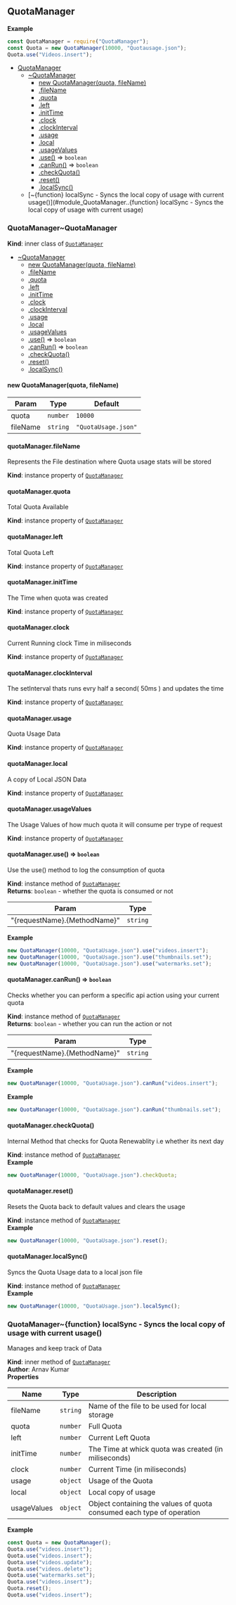 <a name="module_QuotaManager"></a>

## QuotaManager
**Example**  
```js
const QuotaManager = require("QuotaManager");const Quota = new QuotaManager(10000, "Quotausage.json");Quota.use("Videos.insert");
```

* [QuotaManager](#module_QuotaManager)
    * [~QuotaManager](#module_QuotaManager..QuotaManager)
        * [new QuotaManager(quota, fileName)](#new_module_QuotaManager..QuotaManager_new)
        * [.fileName](#module_QuotaManager..QuotaManager+fileName)
        * [.quota](#module_QuotaManager..QuotaManager+quota)
        * [.left](#module_QuotaManager..QuotaManager+left)
        * [.initTime](#module_QuotaManager..QuotaManager+initTime)
        * [.clock](#module_QuotaManager..QuotaManager+clock)
        * [.clockInterval](#module_QuotaManager..QuotaManager+clockInterval)
        * [.usage](#module_QuotaManager..QuotaManager+usage)
        * [.local](#module_QuotaManager..QuotaManager+local)
        * [.usageValues](#module_QuotaManager..QuotaManager+usageValues)
        * [.use()](#module_QuotaManager..QuotaManager+use) ⇒ <code>boolean</code>
        * [.canRun()](#module_QuotaManager..QuotaManager+canRun) ⇒ <code>boolean</code>
        * [.checkQuota()](#module_QuotaManager..QuotaManager+checkQuota)
        * [.reset()](#module_QuotaManager..QuotaManager+reset)
        * [.localSync()](#module_QuotaManager..QuotaManager+localSync)
    * [~{function} localSync - Syncs the local copy of usage with current usage()](#module_QuotaManager..{function} localSync - Syncs the local copy of usage with current usage)

<a name="module_QuotaManager..QuotaManager"></a>

### QuotaManager~QuotaManager
**Kind**: inner class of [<code>QuotaManager</code>](#module_QuotaManager)  

* [~QuotaManager](#module_QuotaManager..QuotaManager)
    * [new QuotaManager(quota, fileName)](#new_module_QuotaManager..QuotaManager_new)
    * [.fileName](#module_QuotaManager..QuotaManager+fileName)
    * [.quota](#module_QuotaManager..QuotaManager+quota)
    * [.left](#module_QuotaManager..QuotaManager+left)
    * [.initTime](#module_QuotaManager..QuotaManager+initTime)
    * [.clock](#module_QuotaManager..QuotaManager+clock)
    * [.clockInterval](#module_QuotaManager..QuotaManager+clockInterval)
    * [.usage](#module_QuotaManager..QuotaManager+usage)
    * [.local](#module_QuotaManager..QuotaManager+local)
    * [.usageValues](#module_QuotaManager..QuotaManager+usageValues)
    * [.use()](#module_QuotaManager..QuotaManager+use) ⇒ <code>boolean</code>
    * [.canRun()](#module_QuotaManager..QuotaManager+canRun) ⇒ <code>boolean</code>
    * [.checkQuota()](#module_QuotaManager..QuotaManager+checkQuota)
    * [.reset()](#module_QuotaManager..QuotaManager+reset)
    * [.localSync()](#module_QuotaManager..QuotaManager+localSync)

<a name="new_module_QuotaManager..QuotaManager_new"></a>

#### new QuotaManager(quota, fileName)

| Param | Type | Default |
| --- | --- | --- |
| quota | <code>number</code> | <code>10000</code> | 
| fileName | <code>string</code> | <code>&quot;QuotaUsage.json&quot;</code> | 

<a name="module_QuotaManager..QuotaManager+fileName"></a>

#### quotaManager.fileName
Represents the File destination where Quota usage stats will be stored

**Kind**: instance property of [<code>QuotaManager</code>](#module_QuotaManager..QuotaManager)  
<a name="module_QuotaManager..QuotaManager+quota"></a>

#### quotaManager.quota
Total Quota Available

**Kind**: instance property of [<code>QuotaManager</code>](#module_QuotaManager..QuotaManager)  
<a name="module_QuotaManager..QuotaManager+left"></a>

#### quotaManager.left
Total Quota Left

**Kind**: instance property of [<code>QuotaManager</code>](#module_QuotaManager..QuotaManager)  
<a name="module_QuotaManager..QuotaManager+initTime"></a>

#### quotaManager.initTime
The Time when quota was created

**Kind**: instance property of [<code>QuotaManager</code>](#module_QuotaManager..QuotaManager)  
<a name="module_QuotaManager..QuotaManager+clock"></a>

#### quotaManager.clock
Current Running clock Time in miliseconds

**Kind**: instance property of [<code>QuotaManager</code>](#module_QuotaManager..QuotaManager)  
<a name="module_QuotaManager..QuotaManager+clockInterval"></a>

#### quotaManager.clockInterval
The setInterval thats runs evry half a second( 50ms ) and updates the time

**Kind**: instance property of [<code>QuotaManager</code>](#module_QuotaManager..QuotaManager)  
<a name="module_QuotaManager..QuotaManager+usage"></a>

#### quotaManager.usage
Quota Usage Data

**Kind**: instance property of [<code>QuotaManager</code>](#module_QuotaManager..QuotaManager)  
<a name="module_QuotaManager..QuotaManager+local"></a>

#### quotaManager.local
A copy of Local JSON Data

**Kind**: instance property of [<code>QuotaManager</code>](#module_QuotaManager..QuotaManager)  
<a name="module_QuotaManager..QuotaManager+usageValues"></a>

#### quotaManager.usageValues
The Usage Values of how much quota it will consume per trype of request

**Kind**: instance property of [<code>QuotaManager</code>](#module_QuotaManager..QuotaManager)  
<a name="module_QuotaManager..QuotaManager+use"></a>

#### quotaManager.use() ⇒ <code>boolean</code>
Use the use() method to log the consumption of quota

**Kind**: instance method of [<code>QuotaManager</code>](#module_QuotaManager..QuotaManager)  
**Returns**: <code>boolean</code> - whether the quota is consumed or not  

| Param | Type |
| --- | --- |
| "{requestName}.{MethodName}" | <code>string</code> | 

**Example**  
```js
new QuotaManager(10000, "QuotaUsage.json").use("videos.insert");new QuotaManager(10000, "QuotaUsage.json").use("thumbnails.set");new QuotaManager(10000, "QuotaUsage.json").use("watermarks.set");
```
<a name="module_QuotaManager..QuotaManager+canRun"></a>

#### quotaManager.canRun() ⇒ <code>boolean</code>
Checks whether you can perform a specific api action using your current quota

**Kind**: instance method of [<code>QuotaManager</code>](#module_QuotaManager..QuotaManager)  
**Returns**: <code>boolean</code> - whether you can run the action or not  

| Param | Type |
| --- | --- |
| "{requestName}.{MethodName}" | <code>string</code> | 

**Example**  
```js
new QuotaManager(10000, "QuotaUsage.json").canRun("videos.insert");
```
**Example**  
```js
new QuotaManager(10000, "QuotaUsage.json").canRun("thumbnails.set");
```
<a name="module_QuotaManager..QuotaManager+checkQuota"></a>

#### quotaManager.checkQuota()
Internal Method that checks for Quota Renewablity i.e whether its next day

**Kind**: instance method of [<code>QuotaManager</code>](#module_QuotaManager..QuotaManager)  
**Example**  
```js
new QuotaManager(10000, "QuotaUsage.json").checkQuota;
```
<a name="module_QuotaManager..QuotaManager+reset"></a>

#### quotaManager.reset()
Resets the Quota back to default values and clears the usage

**Kind**: instance method of [<code>QuotaManager</code>](#module_QuotaManager..QuotaManager)  
**Example**  
```js
new QuotaManager(10000, "QuotaUsage.json").reset();
```
<a name="module_QuotaManager..QuotaManager+localSync"></a>

#### quotaManager.localSync()
Syncs the Quota Usage data to a local json file

**Kind**: instance method of [<code>QuotaManager</code>](#module_QuotaManager..QuotaManager)  
**Example**  
```js
new QuotaManager(10000, "QuotaUsage.json").localSync();
```
<a name="module_QuotaManager..{function} localSync - Syncs the local copy of usage with current usage"></a>

### QuotaManager~{function} localSync - Syncs the local copy of usage with current usage()
Manages and keep track of Data

**Kind**: inner method of [<code>QuotaManager</code>](#module_QuotaManager)  
**Author**: Arnav Kumar  
**Properties**

| Name | Type | Description |
| --- | --- | --- |
| fileName | <code>string</code> | Name of the file to be used for local storage |
| quota | <code>number</code> | Full Quota |
| left | <code>number</code> | Current Left Quota |
| initTime | <code>number</code> | The Time at whick quota was created (in miliseconds) |
| clock | <code>number</code> | Current Time (in miliseconds) |
| usage | <code>object</code> | Usage of the Quota |
| local | <code>object</code> | Local copy of usage |
| usageValues | <code>object</code> | Object containing the values of quota consumed each type of operation |

**Example**  
```js
const Quota = new QuotaManager();Quota.use("videos.insert");Quota.use("videos.insert");Quota.use("videos.update");Quota.use("videos.delete");Quota.use("watermarks.set");Quota.use("videos.insert");Quota.reset();Quota.use("videos.insert");
```
